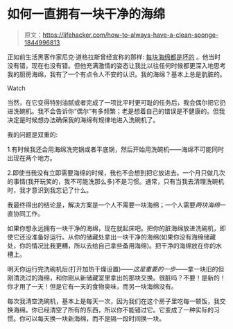 # 如何一直拥有一块干净的海绵

> 原文：<https://lifehacker.com/how-to-always-have-a-clean-sponge-1844996813>

正如前生活黑客作家尼克·道格拉斯曾经宣称的那样: [每块海绵都是坏的](https://lifehacker.com/every-sponge-is-bad-1832899231) 。他当时没有错，现在也没有错。但他充满激情的姿态让我比以往任何时候都更深入地思考我的厨房海绵，我有了一个有点令人不安的认识。我的海绵？基本上总是肮脏的。

Watch

当然，在它变得特别油腻或者完成了一项比平时更可耻的任务后，我会偶尔把它扔进洗碗机。我不会告诉你“偶尔”有多频繁；老是想着自己的错误是不健康的。但我决定是时候想办法确保我的海绵有规律地进入洗碗机了。

我的问题是双重的:

1.有时候我还会用海绵洗完锅或者平底锅，然后开始用洗碗机——海绵不可能同时出现在两个地方。

2.即使当我没有立即需要海绵的时候，我也不会想到把它放进去。一个月只做几次的事情(我开玩笑的，我不可能洗那么多)不是习惯。通常，只有当我去清理洗碗机时，我才意识到我忘记了什么。

我最终得出的结论是，解决方案是一个人不需要一块海绵；一个人需要*两块海绵*一直协同工作。

如果你想永远拥有一块干净的海绵，现在就起床吧。把你的脏海绵放进洗碗机，即使它还没准备好运行。从你的储藏处拿出一块干净的海绵(如果你没有海绵储藏处，你的情况比我更糟，所以去给自己拿些备用海绵)。把干净的海绵放在你的水槽上。

明天你运行完洗碗机后(打开加热干燥设置)——*这是重要的一步*——拿一块旧的但刚清洗过的海绵，和你刚从新储藏室里拿出的那块交换。很脏吗？不要！是新的！你才用了一天！但是它有一天的食物臭味，而另一块海绵没有。

每次我清空洗碗机，基本上是每天一次，因为我们在这个房子里吃每一顿饭，我交换海绵。你已经清空了所有的东西，所以你不能错过它。它变成了一种实际的习惯。你可以每天换一块新海绵，而不是隔一段时间换一块。